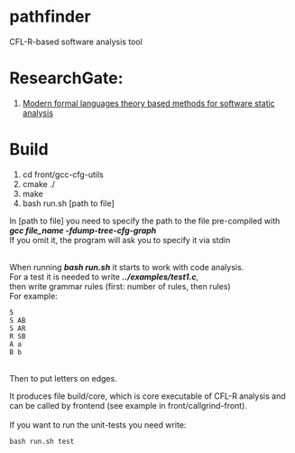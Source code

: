 # pathfinder
CFL-R-based software analysis tool
# ResearchGate:
1) [Modern formal languages theory based methods for software static analysis](https://www.researchgate.net/project/Modern-formal-languages-theory-based-methods-for-software-static-analysis)
# Build


1) cd front/gcc-cfg-utils
2) cmake ./
3) make
4) bash run.sh [path to file]

In [path to file] you need to specify the path to the file pre-compiled with ***gcc file_name -fdump-tree-cfg-graph***<br>
If you omit it, the program will ask you to specify it via stdin<br><br>

When running ***bash run.sh*** it starts to work with code analysis.
<br>For a test it is needed to write ***../examples/test1.c***,
<br>then write grammar rules (first: number of rules, then rules) 
<br>For example:

	5 
	S AB
	S AR
	R SB
	A a
	B b

<br> Then to put letters on edges. <br>

It produces file build/core, which is core executable of CFL-R analysis and<br>
can be called by frontend (see example in front/callgrind-front).
<br><br>
If you want to run the unit-tests you need write:
	
	bash run.sh test